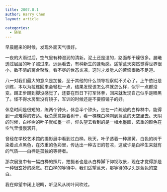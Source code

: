 ```yaml
---
title: 2007.8.1
author: Harry Chen
layout: article

categories:
  - 随笔
---
```


  早晨醒来的时候，发现外面天气很好。

  一夜的大雨过后，空气里有种湿润的清新。泥土还是湿的，路面却干燥很多。晨曦透过层层的叶子照过来，远远看去，有种新生的蓬勃感。遥望蓝天突然觉得世界很小，数不清的离合聚散，看不尽的世态炎凉，这时才发觉人的苦恼很微不足道。

  八一对我们最大的意义是加餐，至于其他的什么领导视察就不关心了。上午依旧是训练，本以为拉练回来会轻松一点，结果发现该怎么样就怎么样，似乎一点都没变。踢正步踢到脚没感觉了，还要在烈日下打军体拳，回来就发现自己似乎是晒黑了。怪不得水房里没有镜子，军训的时候还是不要照镜子的好。

  休息时间是很短的，练两个钟头，休息半个钟头，坐在一片疏疏的白桦林中，能得到一点难得的安适。我总愿意靠着树干，看一棵棵白桦刺到蓝蓝的天空里去。天阴的时候，白桦树的叶子就如墨一样，仰头望去看到的是一幅水墨画，浓重的颜色在空气里慢慢洇开。

  曾经在学校艺术馆的摄影展中看到过白桦。秋天，叶子透着一种黑黄，白色的树干染着点点黑色，在浓重的色彩里，传达出一种古旧的苍凉，这或许是白桦生来就有的气质——白桦是孤独的等待者。

  那次展览中有一幅白桦的照片，拍摄者也是从白桦脚下仰视取景，现在才觉得那是一种很玄妙的感觉。在白桦的等待中，我们遥望蓝天，那等待的尽头是蓝色的空白。

  我在仰望中闭上眼睛，听见风从树叶间吹过。
